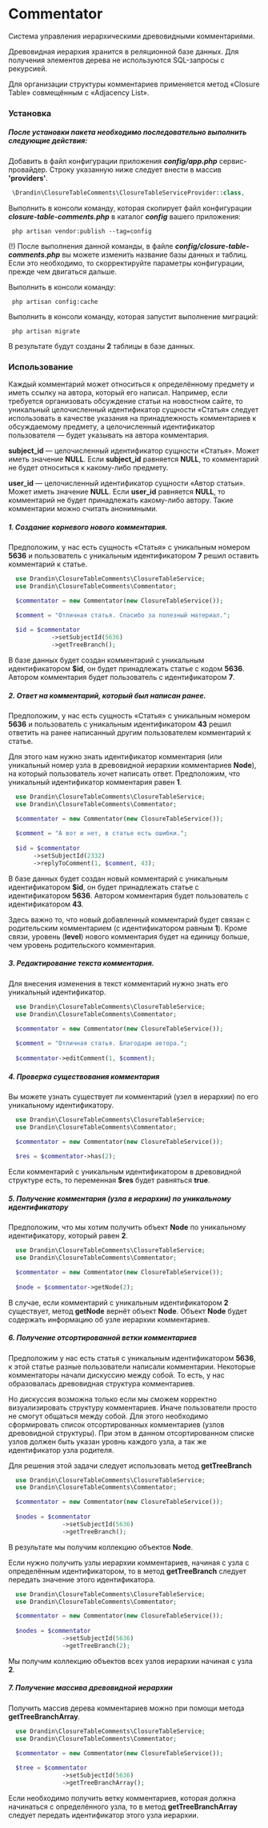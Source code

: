 # Commentator

Система управления иерархическими древовидными комментариями. 

Древовидная иерархия хранится в реляционной базе данных. Для получения элементов дерева не используются SQL-запросы с рекурсией.

Для организации структуры комментариев применяется метод «Closure Table» совмещённым с «Adjacency List».

### Установка

##### После установки пакета необходимо последовательно выполнить следующие действия:

Добавить в файл конфигурации приложения _**config/app.php**_ сервис-провайдер. Строку указанную ниже следует внести в массив **'providers'**.

```php
 \Drandin\ClosureTableComments\ClosureTableServiceProvider::class,
``` 

Выполнить в консоли команду, которая скопирует файл конфигурации _**closure-table-comments.php**_ в каталог _**config**_ вашего приложения:

```
 php artisan vendor:publish --tag=config
```

(!) После выполнения данной команды, в файле _**config/closure-table-comments.php**_ вы можете изменить название базы данных и таблиц. 
Если это необходимо, то скорректируйте параметры конфигурации, прежде чем двигаться дальше.

Выполнить в консоли команду:

```
 php artisan config:cache
```

Выполнить в консоли команду, которая запустит выполнение миграций:

```
 php artisan migrate
```

В результате будут созданы **2** таблицы в базе данных.

### Использование

Каждый комментарий может относиться к определённому предмету и иметь ссылку на автора, который  его написал. 
Например, если требуется организовать обсуждение статьи на новостном сайте, то уникальный целочисленный идентификатор сущности «Статья» следует использовать в качестве указания на принадлежность комментариев к обсуждаемому предмету, а целочисленный идентификатор пользователя — будет указывать на автора комментария.

**subject_id** — целочисленный идентификатор сущности «Статья». Может иметь значение **NULL**. Если **subject_id** равняется **NULL**, то комментарий не будет относиться к какому-либо предмету.

**user_id** — целочисленный идентификатор сущности «Автор статьи». Может иметь значение **NULL**. Если **user_id** равняется **NULL**, то комментарий не будет принадлежать какому-либо автору. Такие комментарии можно считать анонимными. 

##### 1. Создание корневого нового комментария.

Предположим, у нас есть сущность «Статья» с уникальным номером **5636** и пользователь c уникальным идентификатором **7** решил оставить комментарий к статье.   

```php
  use Drandin\ClosureTableComments\ClosureTableService;
  use Drandin\ClosureTableComments\Commentator;

  $commentator = new Commentator(new ClosureTableService());

  $comment = "Отличная статья. Спасибо за полезный материал.";
    
  $id = $commentator
            ->setSubjectId(5636)
            ->getTreeBranch();
```

В базе данных будет создан комментарий с уникальным идентификатором **$id**, он будет принадлежать статье с кодом **5636**. Автором комментария будет пользователь с идентификатором **7**.

##### 2. Ответ на комментарий, который был написан ранее.

Предположим, у нас есть сущность «Статья» с уникальным номером **5636** и пользователь с уникальным идентификатором **43** решил ответить на ранее написанный другим пользователем комментарий к статье.

Для этого нам нужно знать идентификатор комментария (или уникальный номер узла в древовидной иерархии комментариев **Node**), на который пользователь хочет написать ответ. Предположим, что уникальный идентификатор комментария равен **1**.
   
 ```php
   use Drandin\ClosureTableComments\ClosureTableService;
   use Drandin\ClosureTableComments\Commentator;
 
   $commentator = new Commentator(new ClosureTableService());
   
   $comment = "А вот и нет, в статье есть ошибки.";
   
   $id = $commentator
        ->setSubjectId(2332)
        ->replyToComment(1, $comment, 43);
 ```

В базе данных будет создан новый комментарий с уникальным идентификатором **$id**, он будет принадлежать статье с идентификатором **5636**. Автором комментария будет пользователь с идентификатором **43**.

Здесь важно то, что новый добавленный комментарий будет связан с родительским комментарием (с идентификатором равным **1**). Кроме связи, уровень (**level**) нового комментария будет на единицу больше, чем уровень родительского комментария. 


##### 3. Редактирование текста комментария.

Для внесения изменения в текст комментарий нужно знать его уникальный идентификатор.  

 ```php
   use Drandin\ClosureTableComments\ClosureTableService;
   use Drandin\ClosureTableComments\Commentator;
 
   $commentator = new Commentator(new ClosureTableService());
   
   $comment = "Отличная статья. Благодарю автора.";
   
   $commentator->editComment(1, $comment);
 ```

##### 4. Проверка существования комментария

Вы можете узнать существует ли комментарий (узел в иерархии) по его уникальному идентификатору.

 ```php
   use Drandin\ClosureTableComments\ClosureTableService;
   use Drandin\ClosureTableComments\Commentator;
 
   $commentator = new Commentator(new ClosureTableService());
   
   $res = $commentator->has(2);
 ```
Если комментарий с уникальным идентификатором в древовидной структуре есть, то переменная **$res** будет равняться **true**.

##### 5. Получение комментария (узла в иерархии) по уникальному идентификатору

Предположим, что мы хотим получить объект **Node** по уникальному идентификатору, который равен **2**.

 ```php
   use Drandin\ClosureTableComments\ClosureTableService;
   use Drandin\ClosureTableComments\Commentator;
 
   $commentator = new Commentator(new ClosureTableService());
   
   $node = $commentator->getNode(2);
 ```

В случае, если комментарий с уникальным идентификатором **2** существует, метод **getNode** вернёт объект **Node**. Объект **Node** будет содержать информацию об узле иерархии комментариев. 

##### 6. Получение отсортированной ветки комментариев

Предположим у нас есть статья с уникальным идентификатором **5636**, к этой статье разные пользователи написали комментарии. Некоторые комментаторы начали дискуссию между собой. То есть, у нас образовалась древовидная структура комментариев. 

Но дискуссия возможна только если мы сможем корректно визуализировать структуру комментариев. Иначе пользователи просто не смогут общаться между собой.
Для этого необходимо сформировать список отсортированных комментариев (узлов древовидной структуры). При этом в данном отсортированном списке узлов должен быть указан уровнь каждого узла, а так же идентификатор узла родителя.

Для решения этой задачи следует использовать метод **getTreeBranch**

 ```php
   use Drandin\ClosureTableComments\ClosureTableService;
   use Drandin\ClosureTableComments\Commentator;
 
   $commentator = new Commentator(new ClosureTableService());
   
   $nodes = $commentator
                ->setSubjectId(5636)
                ->getTreeBranch();
```

В результате мы получим коллекцию объектов **Node**.

Если нужно получить узлы иерархии комментариев, начиная с узла с определённым идентификатором, то в метод **getTreeBranch** следует передать значение этого идентификатора.

 ```php
   use Drandin\ClosureTableComments\ClosureTableService;
   use Drandin\ClosureTableComments\Commentator;
 
   $commentator = new Commentator(new ClosureTableService());
   
   $nodes = $commentator
                ->setSubjectId(5636)
                ->getTreeBranch(2);
```
Мы получим коллекцию объектов всех узлов иерархии начиная с узла **2**.

##### 7. Получение массива древовидной иерархии

Получить массив дерева комментариев можно при помощи метода **getTreeBranchArray**. 

 ```php
   use Drandin\ClosureTableComments\ClosureTableService;
   use Drandin\ClosureTableComments\Commentator;
 
   $commentator = new Commentator(new ClosureTableService());
   
   $tree = $commentator
                ->setSubjectId(5636)
                ->getTreeBranchArray();
```

Если необходимо получить ветку комментариев, которая должна начинаться с определённого узла, то в метод **getTreeBranchArray** следует передать идентификатор этого узла иерархии.
